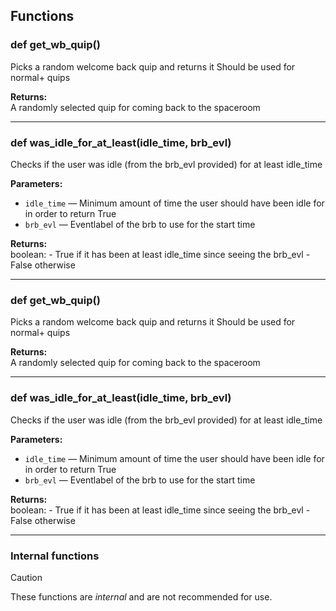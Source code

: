 ## Functions

### def get_wb_quip()

Picks a random welcome back quip and returns it Should be used for normal+ quips

**Returns:**<br>
A randomly selected quip for coming back to the spaceroom

---

### def was_idle_for_at_least(idle_time, brb_evl)

Checks if the user was idle (from the brb_evl provided) for at least idle_time

**Parameters:**
- `idle_time` &mdash; Minimum amount of time the user should have been idle for in order to return True
- `brb_evl` &mdash; Eventlabel of the brb to use for the start time


**Returns:**<br>
boolean: - True if it has been at least idle_time since seeing the brb_evl - False otherwise

---

### def get_wb_quip()

Picks a random welcome back quip and returns it Should be used for normal+ quips

**Returns:**<br>
A randomly selected quip for coming back to the spaceroom

---

### def was_idle_for_at_least(idle_time, brb_evl)

Checks if the user was idle (from the brb_evl provided) for at least idle_time

**Parameters:**
- `idle_time` &mdash; Minimum amount of time the user should have been idle for in order to return True
- `brb_evl` &mdash; Eventlabel of the brb to use for the start time


**Returns:**<br>
boolean: - True if it has been at least idle_time since seeing the brb_evl - False otherwise

---

### Internal functions

> [!CAUTION]
> These functions are *internal* and are not recommended for use.

